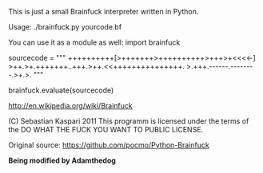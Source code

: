This is just a small Brainfuck interpreter written in Python.

Usage:
 ./brainfuck.py yourcode.bf

You can use it as a module as well:
  import brainfuck

  sourcecode = """
    ++++++++++[>+++++++>++++++++++>+++>+<<<<-]
    >++.>+.+++++++..+++.>++.<<+++++++++++++++.
    >.+++.------.--------.>+.>.
  """

  brainfuck.evaluate(sourcecode)

http://en.wikipedia.org/wiki/Brainfuck

(C) Sebastian Kaspari 2011
This programm is licensed under the terms of the
DO WHAT THE FUCK YOU WANT TO PUBLIC LICENSE.

Original source: https://github.com/pocmo/Python-Brainfuck

**Being modified by Adamthedog**
